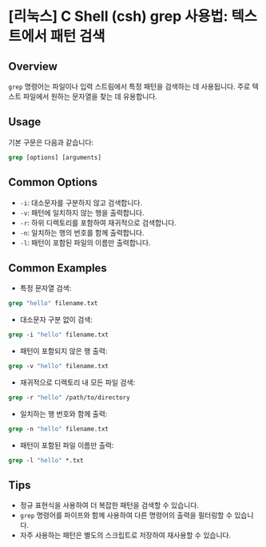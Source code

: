 # [리눅스] C Shell (csh) grep 사용법: 텍스트에서 패턴 검색

## Overview
`grep` 명령어는 파일이나 입력 스트림에서 특정 패턴을 검색하는 데 사용됩니다. 주로 텍스트 파일에서 원하는 문자열을 찾는 데 유용합니다.

## Usage
기본 구문은 다음과 같습니다:
```csh
grep [options] [arguments]
```

## Common Options
- `-i`: 대소문자를 구분하지 않고 검색합니다.
- `-v`: 패턴에 일치하지 않는 행을 출력합니다.
- `-r`: 하위 디렉토리를 포함하여 재귀적으로 검색합니다.
- `-n`: 일치하는 행의 번호를 함께 출력합니다.
- `-l`: 패턴이 포함된 파일의 이름만 출력합니다.

## Common Examples
- 특정 문자열 검색:
```csh
grep "hello" filename.txt
```
- 대소문자 구분 없이 검색:
```csh
grep -i "hello" filename.txt
```
- 패턴이 포함되지 않은 행 출력:
```csh
grep -v "hello" filename.txt
```
- 재귀적으로 디렉토리 내 모든 파일 검색:
```csh
grep -r "hello" /path/to/directory
```
- 일치하는 행 번호와 함께 출력:
```csh
grep -n "hello" filename.txt
```
- 패턴이 포함된 파일 이름만 출력:
```csh
grep -l "hello" *.txt
```

## Tips
- 정규 표현식을 사용하여 더 복잡한 패턴을 검색할 수 있습니다.
- `grep` 명령어를 파이프와 함께 사용하여 다른 명령어의 출력을 필터링할 수 있습니다.
- 자주 사용하는 패턴은 별도의 스크립트로 저장하여 재사용할 수 있습니다.
